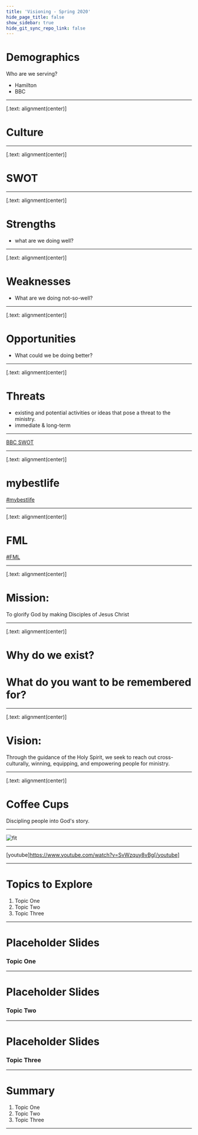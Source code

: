 ```yaml
---
title: 'Visioning - Spring 2020'
hide_page_title: false
show_sidebar: true
hide_git_sync_repo_link: false
---
```


# Demographics
Who are we serving?
- Hamilton
- BBC

---

[.text: alignment(center)]

# Culture

---
[.text: alignment(center)]

# SWOT

---

[.text: alignment(center)]

# Strengths
- what are we doing well?


---

[.text: alignment(center)]

# Weaknesses
- What are we doing not-so-well?


---

[.text: alignment(center)]

# Opportunities
- What could we be doing better?

---

[.text: alignment(center)]

# Threats
- existing and potential activities or ideas that pose a threat to the ministry.
- immediate & long-term


---

<a class="embedly-card" data-card-controls="0" href="https://padlet.com/kamadland/bbcswot">BBC SWOT</a>
<script async src="//cdn.embedly.com/widgets/platform.js" charset="UTF-8"></script>

---

[.text: alignment(center)]

# mybestlife

<a class="embedly-card" data-card-controls="0" href="https://padlet.com/kamadland/bestlife">#mybestlife</a>
<script async src="//cdn.embedly.com/widgets/platform.js" charset="UTF-8"></script>

---

[.text: alignment(center)]

# FML

<a class="embedly-card" data-card-controls="0" href="https://padlet.com/kamadland/fml">#FML</a>
<script async src="//cdn.embedly.com/widgets/platform.js" charset="UTF-8"></script>

---

[.text: alignment(center)]

# Mission: 

To glorify God by making Disciples of Jesus Christ

---

[.text: alignment(center)]

# Why do we exist?
# What do you want to be remembered for?

---

[.text: alignment(center)]

# Vision: 

Through the guidance of the Holy Spirit, we seek to reach out cross-culturally, winning, equipping, and empowering people for ministry.

---

[.text: alignment(center)]

# Coffee Cups

Discipling people into God's story.

---

![fit](https://getgrav-grav.netdna-ssl.com/user/pages/01.tour/_easy-to-use/001-dashboard.png)

---

[youtube]https://www.youtube.com/watch?v=SvWzquy8vBg[/youtube]

---

# Topics to Explore
1. Topic One  
2. Topic Two   
3. Topic Three  

---

# Placeholder Slides

### Topic One

---

# Placeholder Slides

### Topic Two

---

# Placeholder Slides

### Topic Three

---

# Summary
1. Topic One  
2. Topic Two   
3. Topic Three  

---
